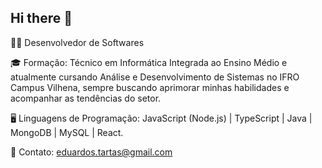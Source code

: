## Hi there 👋
👨‍💻 Desenvolvedor de Softwares

🎓 Formação: Técnico em Informática Integrada ao Ensino Médio e atualmente cursando Análise e Desenvolvimento de Sistemas no IFRO Campus Vilhena, sempre buscando aprimorar minhas habilidades e acompanhar as tendências do setor. 

🖥️ Linguagens de Programação: JavaScript (Node.js) | TypeScript | Java | MongoDB | MySQL | React.

📧 Contato: eduardos.tartas@gmail.com
